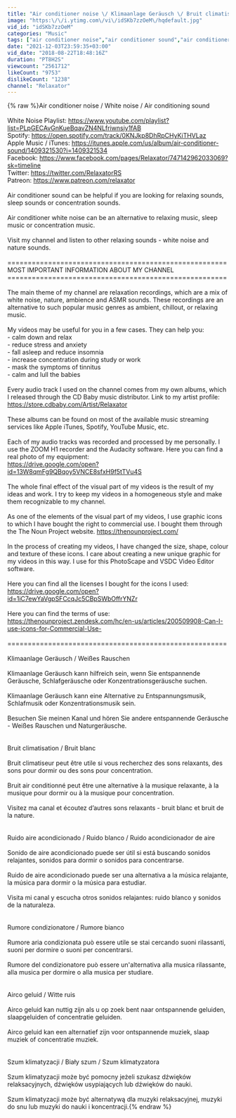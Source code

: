 ```yaml
---
title: "Air conditioner noise \/ Klimaanlage Geräusch \/ Bruit climatisation \/ Ruido aire acondicionado"
image: "https:\/\/i.ytimg.com\/vi\/idSKb7zzOeM\/hqdefault.jpg"
vid_id: "idSKb7zzOeM"
categories: "Music"
tags: ["air conditioner noise","air conditioner sound","air conditioner white noise"]
date: "2021-12-03T23:59:35+03:00"
vid_date: "2018-08-22T18:48:16Z"
duration: "PT8H2S"
viewcount: "2561712"
likeCount: "9753"
dislikeCount: "1238"
channel: "Relaxator"
---
```

{% raw %}Air conditioner noise / White noise / Air conditioning sound<br /><br />White Noise Playlist: <a rel="nofollow" target="blank" href="https://www.youtube.com/playlist?list=PLpGECAvGnKueBqavZN4NLfriwnsiy1fAB">https://www.youtube.com/playlist?list=PLpGECAvGnKueBqavZN4NLfriwnsiy1fAB</a><br />Spotify:  <a rel="nofollow" target="blank" href="https://open.spotify.com/track/0KNJkp8DhRpCHyKiTHVLaz">https://open.spotify.com/track/0KNJkp8DhRpCHyKiTHVLaz</a><br />Apple Music / iTunes: <a rel="nofollow" target="blank" href="https://itunes.apple.com/us/album/air-conditioner-sound/1409321530?i=1409321534">https://itunes.apple.com/us/album/air-conditioner-sound/1409321530?i=1409321534</a><br />Facebook: <a rel="nofollow" target="blank" href="https://www.facebook.com/pages/Relaxator/747142962033069?sk=timeline">https://www.facebook.com/pages/Relaxator/747142962033069?sk=timeline</a><br />Twitter: <a rel="nofollow" target="blank" href="https://twitter.com/RelaxatorRS">https://twitter.com/RelaxatorRS</a><br />Patreon: <a rel="nofollow" target="blank" href="https://www.patreon.com/relaxator">https://www.patreon.com/relaxator</a><br /><br />Air conditioner sound can be helpful if you are looking for relaxing sounds, sleep sounds or concentration sounds. <br /><br />Air conditioner white noise can be an alternative to relaxing music, sleep music or concentration music.<br /><br />Visit my channel and listen to other relaxing sounds - white noise and nature sounds. <br /><br />======================================================<br /> MOST IMPORTANT INFORMATION ABOUT MY CHANNEL<br />======================================================<br /><br />The main theme of my channel are relaxation recordings, which are a mix of white noise, nature, ambience and ASMR sounds. These recordings are an alternative to such popular music genres as ambient, chillout, or relaxing music.<br /><br />My videos may be useful for you in a few cases. They can help you:<br />- calm down and relax<br />- reduce stress and anxiety<br />- fall asleep and reduce insomnia<br />- increase concentration during study or work<br />- mask the symptoms of tinnitus<br />- calm and lull the babies<br /><br />Every audio track I used on the channel comes from my own albums, which I released through the CD Baby music distributor. Link to my artist profile: <br /><a rel="nofollow" target="blank" href="https://store.cdbaby.com/Artist/Relaxator">https://store.cdbaby.com/Artist/Relaxator</a><br /><br />These albums can be found on most of the available music streaming services like Apple iTunes, Spotify, YouTube Music, etc. <br /><br />Each of my audio tracks was recorded and processed by me personally. I use the ZOOM H1 recorder and the Audacity software. Here you can find a real photo of my equipment: <br /><a rel="nofollow" target="blank" href="https://drive.google.com/open?id=13W8qmFg9QBqoy5VNCE8sfxH9f5tTVu4S">https://drive.google.com/open?id=13W8qmFg9QBqoy5VNCE8sfxH9f5tTVu4S</a> <br /><br />The whole final effect of the visual part of my videos is the result of my ideas and work. I try to keep my videos in a homogeneous style and make them recognizable to my channel. <br /><br />As one of the elements of the visual part of my videos, I use graphic icons to which I have bought the right to commercial use. I bought them through the The Noun Project website. <a rel="nofollow" target="blank" href="https://thenounproject.com/">https://thenounproject.com/</a> <br /><br />In the process of creating my videos, I have changed the size, shape, colour and texture of these icons. I care about creating a new unique graphic for my videos in this way. I use for this PhotoScape and VSDC Video Editor software. <br /><br />Here you can find all the licenses I bought for the icons I used: <br /><a rel="nofollow" target="blank" href="https://drive.google.com/open?id=1iC7ewYaVgpSFCcqJc5CBpSWbOffrYNZr">https://drive.google.com/open?id=1iC7ewYaVgpSFCcqJc5CBpSWbOffrYNZr</a>   <br /><br />Here you can find the terms of use: <br /><a rel="nofollow" target="blank" href="https://thenounproject.zendesk.com/hc/en-us/articles/200509908-Can-I-use-icons-for-Commercial-Use-">https://thenounproject.zendesk.com/hc/en-us/articles/200509908-Can-I-use-icons-for-Commercial-Use-</a>  <br /><br />======================================================<br /><br />Klimaanlage Geräusch / Weißes Rauschen<br /><br />Klimaanlage Geräusch kann hilfreich sein, wenn Sie entspannende Geräusche, Schlafgeräusche oder Konzentrationsgeräusche suchen.<br /><br />Klimaanlage Geräusch kann eine Alternative zu Entspannungsmusik, Schlafmusik oder Konzentrationsmusik sein.<br /><br />Besuchen Sie meinen Kanal und hören Sie andere entspannende Geräusche - Weißes Rauschen und Naturgeräusche.<br /><br /><br />Bruit climatisation / Bruit blanc <br /><br />Bruit climatiseur peut être utile si vous recherchez des sons relaxants, des sons pour dormir ou des sons pour concentration.<br /><br />Bruit air conditionné peut être une alternative à la musique relaxante, à la musique pour dormir ou à la musique pour concentration.<br /><br />Visitez ma canal et écoutez d’autres sons relaxants - bruit blanc et bruit de la nature.<br /><br /><br />Ruido aire acondicionado / Ruido blanco / Ruido acondicionador de aire<br /><br />Sonido de aire acondicionado puede ser útil si está buscando sonidos relajantes, sonidos para dormir o sonidos para concentrarse.<br /><br />Ruido de aire acondicionado puede ser una alternativa a la música relajante, la música para dormir o la música para estudiar.<br /><br />Visita mi canal y escucha otros sonidos relajantes: ruido blanco y sonidos de la naturaleza.<br /><br /><br />Rumore condizionatore / Rumore bianco<br /><br />Rumore aria condizionata può essere utile se stai cercando suoni rilassanti, suoni per dormire o suoni per concentrarsi.<br /><br />Rumore del condizionatore può essere un'alternativa alla musica rilassante, alla musica per dormire o alla musica per studiare.<br /><br /><br />Airco geluid / Witte ruis <br /><br />Airco geluid kan nuttig zijn als u op zoek bent naar ontspannende geluiden, slaapgeluiden of concentratie geluiden.<br /><br />Airco geluid kan een alternatief zijn voor ontspannende muziek, slaap muziek of concentratie muziek.<br /><br /><br />Szum klimatyzacji / Biały szum / Szum klimatyzatora<br /><br />Szum klimatyzacji może być pomocny jeżeli szukasz dźwięków relaksacyjnych, dźwięków usypiających lub dźwięków do nauki. <br /><br />Szum klimatyzacji może być alternatywą dla muzyki relaksacyjnej, muzyki do snu lub muzyki do nauki i koncentracji.{% endraw %}
